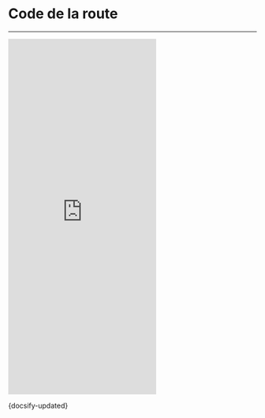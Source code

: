 # Code de la route

---

<iframe src="https://docs.google.com/presentation/d/e/2PACX-1vTKf8XNnIqurK25OkRuHinduKxOD109Ko4i37RqMoEk-HijgkU84fYoUdT4TZoVSSipC3Y3urvaoESe/embed?start=false&loop=false&delayms=60000" frameborder="0" height="720" allowfullscreen="true" mozallowfullscreen="true" webkitallowfullscreen="true"></iframe>

{docsify-updated}
